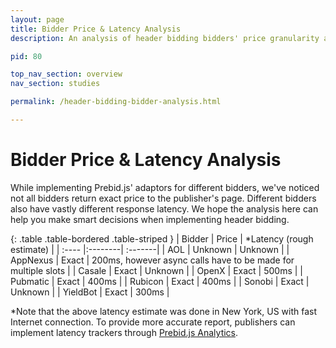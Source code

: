 ```yaml
---
layout: page
title: Bidder Price & Latency Analysis
description: An analysis of header bidding bidders' price granularity and latency.

pid: 80

top_nav_section: overview
nav_section: studies

permalink: /header-bidding-bidder-analysis.html

---
```

<div class="bs-docs-section" markdown="1">

# Bidder Price & Latency Analysis

While implementing Prebid.js' adaptors for different bidders, we've noticed not all bidders return exact price to the publisher's page. Different bidders also have vastly different response latency. We hope the analysis here can help you make smart decisions when implementing header bidding. 

<!--| Amazon | Estimated at $0.50 increment | 300ms | -->

{: .table .table-bordered .table-striped }
|	Bidder |	Price 	|	*Latency (rough estimate)   |
| :----  |:--------| :-------|
| AOL | Unknown | Unknown |
| AppNexus | Exact | 200ms, however async calls have to be made for multiple slots |
| Casale | Exact | Unknown | 
| OpenX | Exact | 500ms |
| Pubmatic | Exact | 400ms |
| Rubicon | Exact | 400ms |
| Sonobi | Exact | Unknown |
| YieldBot | Exact | 300ms |

*Note that the above latency estimate was done in New York, US with fast Internet connection. To provide more accurate report, publishers can implement latency trackers through [Prebid.js Analytics](/overview/ga-analytics.html).


<!-- 
<script type="text/javascript" src="https://www.google.com/jsapi"></script>
<div id="chart_us"></div>
<div id="chart_uk"></div>
<div id="chart_de"></div>
<!-- <div id="chart_ca"></div> -->
      

<script>
var data = {"bg":{"amazon":{"num":17,"latency":187.146240234375},"appnexus":{"num":12,"latency":170.390828450521}},"ca":{"openx":{"num":2,"latency":787.467041015625},"DFP":{"num":29,"latency":374.82201171875},"amazon":{"num":2,"latency":340.38818359375}},"de":{"rubicon":{"num":4,"latency":479.220458984375},"appnexus":{"num":90,"latency":175.364076063368},"openx":{"num":46,"latency":757.2021484375},"amazon":{"num":8,"latency":94.7223815917969},"pubmatic":{"num":92,"latency":149.578621242357}},"sg":{"amazon":{"num":25,"latency":465.864034016927},"openx":{"num":1,"latency":null},"pubmatic":{"num":2,"latency":1678.56201171875}},"uk":{"openx":{"num":10,"latency":900.688452148437},"pubmatic":{"num":2,"latency":457.08984375},"appnexus":{"num":36,"latency":345.634141710069},"amazon":{"num":4,"latency":209.942443847656}},"us":{"Sovrn":{"num":1,"latency":430.9541015625},"appnexus":{"num":296,"latency":126.881093089691},"Amazon":{"num":1,"latency":176.924072265625},"openx":{"num":326,"latency":760.167721567124},"amazon":{"num":216,"latency":128.580746299342},"rubicon":{"num":13,"latency":202.674096679687},"pubmatic":{"num":8,"latency":606.111419677734},"sonobi":{"num":32,"latency":357.45173592403},"AOL":{"num":2,"latency":222.5439453125},"DFP":{"num":7,"latency":175.106759207589},"Openx":{"num":2,"latency":841.119873046875},"aol":{"num":77,"latency":231.124654447115},"sovrn":{"num":13,"latency":244.542292668269},"AppNexus":{"num":2,"latency":101.75},"Pubmatic":{"num":1,"latency":228.56982421875},"Sonobi":{"num":1,"latency":231.3671875}}};

var countries = [{
	code: 'us',
	name: 'United States'
}, {
	code: 'uk',
	name: 'United Kindom'
}, {
	code: 'de',
	name: 'Germany'
}, 
// {
// 	code: 'ca',
// 	name: 'Canada'
// }
];



google.load('visualization', '1', {packages: ['corechart', 'bar']});
google.setOnLoadCallback(drawCountryCharts);

function drawChart(countryData, country, divId) {
	var data = new google.visualization.DataTable();
	data.addColumn('string', 'Bidder');
	data.addColumn('number', 'Avg Bid Load Time');

	var rows = [];
	for (var b in countryData) {
		var v = countryData[b];
		if ('num' in v && 'latency' in v) {
			var num = v['num'];
			var latency = v['latency'];
			if (num > 2 && latency != null) {
				rows.push([b, latency]);
			}
		}
	}
	data.addRows(rows);

	var options = {
	  title: 'Header Bidding Bidders Latency in ' + country,
	  hAxis: {
	  	title: 'Avg Bid Load Time (ms)'
	  },
	  vAxis: {
	    title: 'Bidders'
	  },
	  height: rows.length * 50,
	  legend: { position: "none" }
	  //width: 500
	};

	var chart = new google.visualization.BarChart(
	  document.getElementById(divId));

	chart.draw(data, options);
}

function drawCountryCharts() {
	for (var i = 0; i < countries.length; i++) {
		var c = countries[i];
		drawChart(data[c.code], c.name, 'chart_' + c.code);
	}
	//drawChart(data['us'], 'United States');
}

function drawMultSeries() {
      var data = new google.visualization.DataTable();
      data.addColumn('string', 'Time of Day');
      data.addColumn('number', 'Motivation Level');

      data.addRows([
        ['OpenX', 1],
        ['Pubmatic', 2],
        ['Rubicon', 3],
      ]);

      var options = {
        title: 'Motivation and Energy Level Throughout the Day',
        hAxis: {
          // title: 'Time of Day',
          // format: 'h:mm a',
          // viewWindow: {
          //   min: [7, 30, 0],
          //   max: [17, 30, 0]
          // }
        },
        vAxis: {
          title: 'Rating (scale of 1-10)'
        }
      };

      var chart = new google.visualization.ColumnChart(
        document.getElementById('chart_div'));

      chart.draw(data, options);
    }





</script>









</div>